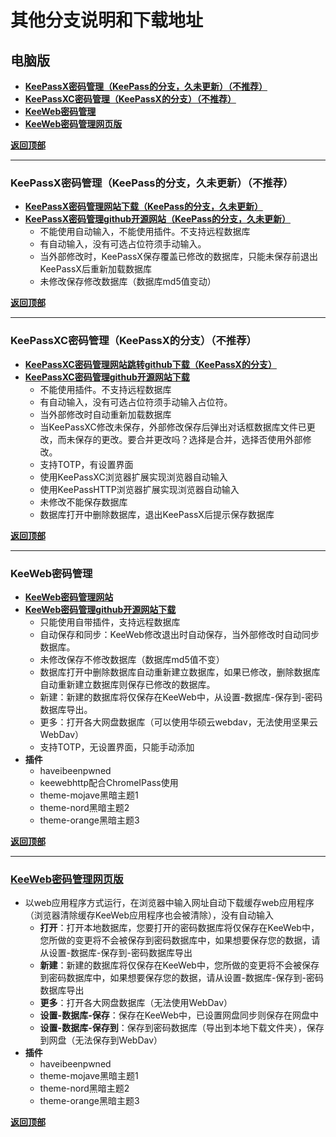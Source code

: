 # <a name="锚点0"></a>其他分支说明和下载地址
## 电脑版
- <a href="#锚点1">**KeePassX密码管理（KeePass的分支，久未更新）（不推荐）**</a>
- <a href="#锚点2">**KeePassXC密码管理（KeePassX的分支）（不推荐）**</a>
- <a href="#锚点3">**KeeWeb密码管理**</a>
- <a href="#锚点4">**KeeWeb密码管理网页版**</a>

<a name="锚点1"></a><a href="#锚点0">**返回顶部**</a>
______________________________________________________________________________
### KeePassX密码管理（KeePass的分支，久未更新）（不推荐）
- [**KeePassX密码管理网站下载（KeePass的分支，久未更新）**](https://www.keepassx.org/downloads)
- [**KeePassX密码管理github开源网站（KeePass的分支，久未更新）**](https://github.com/keepassx/keepass)
	- 不能使用自动输入，不能使用插件。不支持远程数据库
	- 有自动输入，没有可选占位符须手动输入。
	- 当外部修改时，KeePassX保存覆盖已修改的数据库，只能未保存前退出KeePassX后重新加载数据库
	- 未修改保存修改数据库（数据库md5值变动）

<a name="锚点2"></a><a href="#锚点0">**返回顶部**</a>
******************************************************************************
### KeePassXC密码管理（KeePassX的分支）（不推荐）
- [**KeePassXC密码管理网站跳转github下载（KeePassX的分支）**](https://keepassxc.org/download/#windows)
- [**KeePassXC密码管理github开源网站下载**](https://github.com/keepassxreboot/keepassxc/releases)
	- 不能使用插件。不支持远程数据库
	- 有自动输入，没有可选占位符须手动输入占位符。
	- 当外部修改时自动重新加载数据库
	- 当KeePassXC修改未保存，外部修改保存后弹出对话框数据库文件已更改，而未保存的更改。要合并更改吗？选择是合并，选择否使用外部修改。
	- 支持TOTP，有设置界面
	- 使用KeePassXC浏览器扩展实现浏览器自动输入
	- 使用KeePassHTTP浏览器扩展实现浏览器自动输入
	- 未修改不能保存数据库
	- 数据库打开中删除数据库，退出KeePassX后提示保存数据库

<a name="锚点3"></a><a href="#锚点0">**返回顶部**</a>
******************************************************************************
### KeeWeb密码管理
- [**KeeWeb密码管理网站**](https://keeweb.info/)
- [**KeeWeb密码管理github开源网站下载**](https://github.com/keeweb/keeweb/releases)
	- 只能使用自带插件，支持远程数据库
	- 自动保存和同步：KeeWeb修改退出时自动保存，当外部修改时自动同步数据库。
	- 未修改保存不修改数据库（数据库md5值不变）
	- 数据库打开中删除数据库自动重新建立数据库，如果已修改，删除数据库自动重新建立数据库则保存已修改的数据库。
	- 新建：新建的数据库将仅保存在KeeWeb中，从设置-数据库-保存到-密码数据库导出。
	- 更多：打开各大网盘数据库（可以使用华硕云webdav，无法使用坚果云WebDav）
	- 支持TOTP，无设置界面，只能手动添加
- **插件**
	- haveibeenpwned
	- keewebhttp配合ChromeIPass使用
	- theme-mojave黑暗主题1
	- theme-nord黑暗主题2
	- theme-orange黑暗主题3

<a name="锚点4"></a><a href="#锚点0">**返回顶部**</a>
******************************************************************************
### [KeeWeb密码管理网页版](https://app.keeweb.info/)
- 以web应用程序方式运行，在浏览器中输入网址自动下载缓存web应用程序（浏览器清除缓存KeeWeb应用程序也会被清除），没有自动输入
	- **打开**：打开本地数据库，您要打开的密码数据库将仅保存在KeeWeb中，您所做的变更将不会被保存到密码数据库中，如果想要保存您的数据，请从设置-数据库-保存到-密码数据库导出
	- **新建**：新建的数据库将仅保存在KeeWeb中，您所做的变更将不会被保存到密码数据库中，如果想要保存您的数据，请从设置-数据库-保存到-密码数据库导出
	- **更多**：打开各大网盘数据库（无法使用WebDav）
	- **设置-数据库-保存**：保存在KeeWeb中，已设置网盘同步则保存在网盘中
	- **设置-数据库-保存到**：保存到密码数据库（导出到本地下载文件夹），保存到网盘（无法保存到WebDav）
- **插件**
	- haveibeenpwned
	- theme-mojave黑暗主题1
	- theme-nord黑暗主题2
	- theme-orange黑暗主题3

<a href="#锚点0">**返回顶部**</a>
